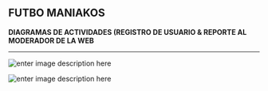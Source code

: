 ﻿FUTBO MANIAKOS
-----------------------------------------------------------






**DIAGRAMAS DE ACTIVIDADES (REGISTRO DE USUARIO & REPORTE AL MODERADOR DE LA WEB**



----------------

![enter image description here](https://i.ibb.co/gt543pP/Diagrama-de-actividades-1.png)

![enter image description here](https://i.ibb.co/ZmbRpjW/Diagrama-de-actividades-2.png)
